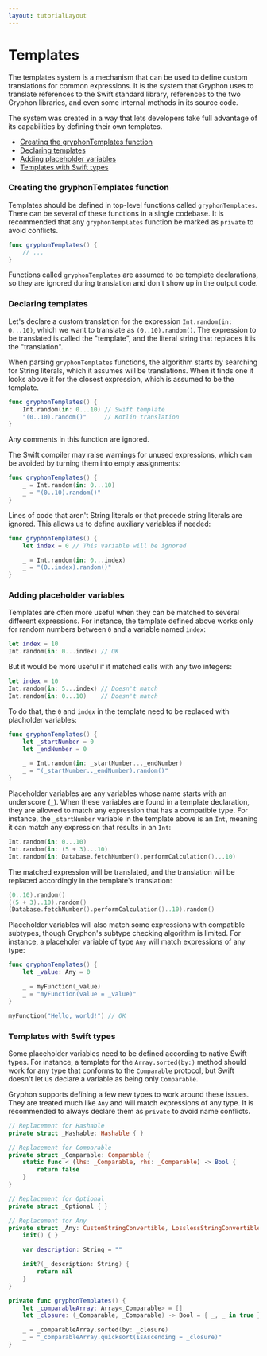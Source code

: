 ```yaml
---
layout: tutorialLayout
---
```

# Templates

The templates system is a mechanism that can be used to define custom translations for common expressions. It is the system that Gryphon uses to translate references to the Swift standard library, references to the two Gryphon libraries, and even some internal methods in its source code.

The system was created in a way that lets developers take full advantage of its capabilities by defining their own templates.

- [Creating the gryphonTemplates function](templates.html#creating-the-gryphontemplates-function)
- [Declaring templates](templates.html#declaring-templates)
- [Adding placeholder variables](templates.html#adding-placeholder-variables)
- [Templates with Swift types](templates.html#templates-with-swift-types)

### Creating the gryphonTemplates function

Templates should be defined in top-level functions called `gryphonTemplates`. There can be several of these functions in a single codebase. It is recommended that any `gryphonTemplates` function be marked as `private` to avoid conflicts.

```` swift
func gryphonTemplates() {
    // ...
}
````

Functions called `gryphonTemplates` are assumed to be template declarations, so they are ignored during translation and don't show up in the output code.

### Declaring templates

Let's declare a custom translation for the expression `Int.random(in: 0...10)`, which we want to translate as `(0..10).random()`. The expression to be translated is called the "template", and the literal string that replaces it is the "translation".

When parsing `gryphonTemplates` functions, the algorithm starts by searching for String literals, which it assumes will be translations. When it finds one it looks above it for the closest expression, which is assumed to be the template.

```` swift
func gryphonTemplates() {
    Int.random(in: 0...10) // Swift template
    "(0..10).random()"     // Kotlin translation
}
````

Any comments in this function are ignored.

The Swift compiler may raise warnings for unused expressions, which can be avoided by turning them into empty assignments:

```` swift
func gryphonTemplates() {
    _ = Int.random(in: 0...10)
    _ = "(0..10).random()"
}
````

Lines of code that aren't String literals or that precede string literals are ignored. This allows us to define auxiliary variables if needed:

```` swift
func gryphonTemplates() {
    let index = 0 // This variable will be ignored

    _ = Int.random(in: 0...index)
    _ = "(0..index).random()"
}
````

### Adding placeholder variables

Templates are often more useful when they can be matched to several different expressions. For instance, the template defined above works only for random numbers between `0` and a variable named `index`:

```` swift
let index = 10
Int.random(in: 0...index) // OK
````

But it would be more useful if it matched calls with any two integers:

```` swift
let index = 10
Int.random(in: 5...index) // Doesn't match
Int.random(in: 0...10)    // Doesn't match
````

To do that, the `0` and `index` in the template need to be replaced with placholder variables:

```` swift
func gryphonTemplates() {
    let _startNumber = 0
    let _endNumber = 0

    _ = Int.random(in: _startNumber..._endNumber)
    _ = "(_startNumber.._endNumber).random()"
}
````

Placeholder variables are any variables whose name starts with an underscore (`_`). When these variables are found in a template declaration, they are allowed to match any expression that has a compatible type. For instance, the `_startNumber` variable in the template above is an `Int`, meaning it can match any expression that results in an `Int`:

```` swift
Int.random(in: 0...10)
Int.random(in: (5 + 3)...10)
Int.random(in: Database.fetchNumber().performCalculation()...10)
````

The matched expression will be translated, and the translation will be replaced accordingly in the template's translation:

```` kotlin
(0..10).random()
((5 + 3)..10).random()
(Database.fetchNumber().performCalculation()..10).random()
````

Placeholder variables will also match some expressions with compatible subtypes, though Gryphon's subtype checking algorithm is limited. For instance, a placeholer variable of type `Any` will match expressions of any type:

```` swift
func gryphonTemplates() {
    let _value: Any = 0

    _ = myFunction(_value)
    _ = "myFunction(value = _value)"
}

myFunction("Hello, world!") // OK
````

### Templates with Swift types

Some placeholder variables need to be defined according to native Swift types. For instance, a template for the `Array.sorted(by:)` method should work for any type that conforms to the `Comparable` protocol, but Swift doesn't let us declare a variable as being only `Comparable`.

Gryphon supports defining a few new types to work around these issues. They are treated much like `Any` and will match expressions of any type. It is recommended to always declare them as `private` to avoid name conflicts.

```` swift
// Replacement for Hashable
private struct _Hashable: Hashable { }

// Replacement for Comparable
private struct _Comparable: Comparable {
    static func < (lhs: _Comparable, rhs: _Comparable) -> Bool {
        return false
    }
}

// Replacement for Optional
private struct _Optional { }

// Replacement for Any
private struct _Any: CustomStringConvertible, LosslessStringConvertible {
    init() { }

    var description: String = ""

    init?(_ description: String) {
        return nil
    }
}

private func gryphonTemplates() {
    let _comparableArray: Array<_Comparable> = []
    let _closure: (_Comparable, _Comparable) -> Bool = { _, _ in true }

    _ = _comparableArray.sorted(by: _closure)
    _ = "_comparableArray.quicksort(isAscending = _closure)"
}

````
